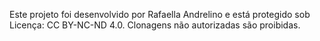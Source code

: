 Este projeto foi desenvolvido por Rafaella Andrelino e está protegido sob Licença: CC BY-NC-ND 4.0. Clonagens não autorizadas são proibidas.

